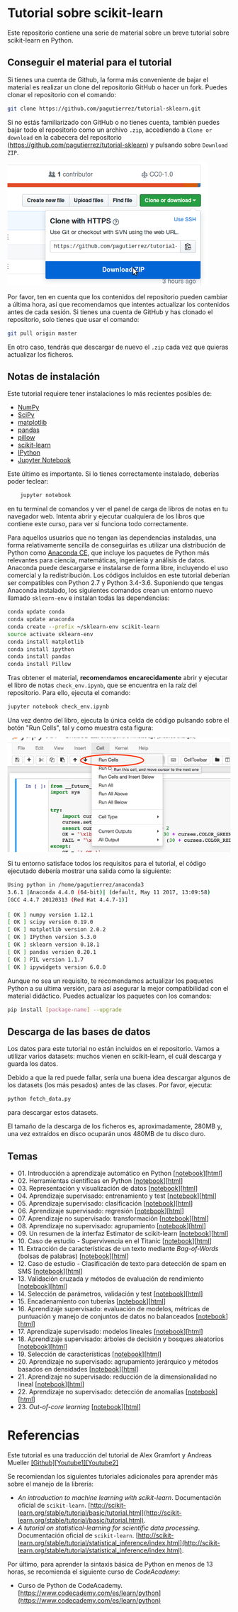 # Tutorial sobre scikit-learn


Este repositorio contiene una serie de material sobre un breve tutorial sobre scikit-learn en Python.


## Conseguir el material para el tutorial

Si tienes una cuenta de Github, la forma más conveniente de bajar el material es realizar un clone del repositorio GitHub o hacer un fork. Puedes clonar el repositorio con el comando:
```bash
git clone https://github.com/pagutierrez/tutorial-sklearn.git

```

Si no estás familiarizado con GitHub o no tienes cuenta, también puedes bajar todo el repositorio como un archivo `.zip`, accediendo a ``Clone or download`` en la cabecera del repositorio (https://github.com/pagutierrez/tutorial-sklearn) y pulsando sobre ``Download ZIP``.

![](images/download-repo.png)

Por favor, ten en cuenta que los contenidos del repositorio pueden cambiar a última hora, así que recomendamos que intentes actualizar los contenidos antes de cada sesión. Si tienes una cuenta de GitHub y has clonado el repositorio, solo tienes que usar el comando:
```bash
git pull origin master
```
En otro caso, tendrás que descargar de nuevo el `.zip` cada vez que quieras actualizar los ficheros.


## Notas de instalación

Este tutorial requiere tener instalaciones lo más recientes posibles de:

- [NumPy](http://www.numpy.org)
- [SciPy](http://www.scipy.org)
- [matplotlib](http://matplotlib.org)
- [pandas](http://pandas.pydata.org)
- [pillow](https://python-pillow.org)
- [scikit-learn](http://scikit-learn.org/stable/)
- [IPython](http://ipython.readthedocs.org/en/stable/)
- [Jupyter Notebook](http://jupyter.org)


Este último es importante. Si lo tienes correctamente instalado, deberías poder teclear:
```bash
    jupyter notebook
```
en tu terminal de comandos y ver el panel de carga de libros de notas en tu navegador web. Intenta abrir y ejecutar cualquiera de los libros que contiene este curso, para ver si funciona todo correctamente.

Para aquellos usuarios que no tengan las dependencias instaladas, una forma relativamente sencilla de conseguirlas es utilizar una distribución de Python como [Anaconda CE](http://store.continuum.io/ "Anaconda CE"), que incluye los paquetes de Python más relevantes para ciencia, matemáticas, ingeniería y análisis de datos. Anaconda puede descargarse e instalarse de forma libre, incluyendo el uso comercial y la redistribución. Los códigos incluidos en este tutorial deberían ser compatibles con Python 2.7 y Python 3.4-3.6. Suponiendo que tengas Anaconda instalado, los siguientes comandos crean un entorno nuevo llamado `sklearn-env` e instalan todas las dependencias:
```bash
conda update conda
conda update anaconda
conda create --prefix ~/sklearn-env scikit-learn
source activate sklearn-env
conda install matplotlib
conda install ipython
conda install pandas
conda install Pillow
```

Tras obtener el material, **recomendamos encarecidamente** abrir y ejecutar el libro de notas ``check_env.ipynb``, que se encuentra en la raíz del repositorio. Para ello, ejecuta el comando:
```bash
jupyter notebook check_env.ipynb
```
Una vez dentro del libro, ejecuta la única celda de código pulsando sobre el botón "Run Cells", tal y como muestra esta figura:

![](images/check_env-1.png)

Si tu entorno satisface todos los requisitos para el tutorial, el código ejecutado debería mostrar una salida como la siguiente:
```bash
Using python in /home/pagutierrez/anaconda3
3.6.1 |Anaconda 4.4.0 (64-bit)| (default, May 11 2017, 13:09:58) 
[GCC 4.4.7 20120313 (Red Hat 4.4.7-1)]

[ OK ] numpy version 1.12.1
[ OK ] scipy version 0.19.0
[ OK ] matplotlib version 2.0.2
[ OK ] IPython version 5.3.0
[ OK ] sklearn version 0.18.1
[ OK ] pandas version 0.20.1
[ OK ] PIL version 1.1.7
[ OK ] ipywidgets version 6.0.0
```
Aunque no sea un requisito, te recomendamos actualizar los paquetes Python a su ultima versión, para así asegurar la mejor compatibilidad con el material didáctico. Puedes actualizar los paquetes con los comandos:
```bash
pip install [package-name] --upgrade
```


## Descarga de las bases de datos

Los datos para este tutorial no están incluidos en el repositorio. Vamos a utilizar varios datasets: muchos vienen en scikit-learn, el cuál descarga y guarda los datos.

Debido a que la red puede fallar, sería una buena idea descargar algunos de los datasets (los más pesados) antes de las clases. Por favor, ejecuta:
```bash
python fetch_data.py
```
para descargar estos datasets.

El tamaño de la descarga de los ficheros es, aproximadamente, 280MB y, una vez extraídos en disco ocuparán unos 480MB de tu disco duro.


## Temas


- 01\. Introducción a aprendizaje automático en Python [[notebook](notebooks-spanish/01-introduccion_aprendizaje_automatico.ipynb)][[html](https://rawgit.com/pagutierrez/tutorial-sklearn/master/notebooks-spanish/01-introduccion_aprendizaje_automatico.html)]
- 02\. Herramientas científicas en Python [[notebook](notebooks-spanish/02-herramientas_cientificas_python.ipynb)][[html](https://rawgit.com/pagutierrez/tutorial-sklearn/master/notebooks-spanish/02-herramientas_cientificas_python.html)]
- 03\. Representación y visualización de datos [[notebook](notebooks-spanish/03-representacion_datos_aa.ipynb)][[html](https://rawgit.com/pagutierrez/tutorial-sklearn/master/notebooks-spanish/03-representacion_datos_aa.html)]
- 04\. Aprendizaje supervisado: entrenamiento y test [[notebook](notebooks-spanish/04-entrenando_y_generalizando.ipynb)][[html](https://rawgit.com/pagutierrez/tutorial-sklearn/master/notebooks-spanish/04-entrenando_y_generalizando.html)]
- 05\. Aprendizaje supervisado: clasificación [[notebook](notebooks-spanish/05-aprendizaje_supervisado_clasificacion.ipynb)][[html](https://rawgit.com/pagutierrez/tutorial-sklearn/master/notebooks-spanish/05-aprendizaje_supervisado_clasificacion.html)]
- 06\. Aprendizaje supervisado: regresión [[notebook](notebooks-spanish/06-aprendizaje_supervisado_regresion.ipynb)][[html](https://rawgit.com/pagutierrez/tutorial-sklearn/master/notebooks-spanish/06-aprendizaje_supervisado_regresion.html)]
- 07\. Aprendizaje no supervisado: transformación [[notebook](notebooks-spanish/07-aprendizaje_no_supervisado_transformaciones.ipynb)][[html](https://rawgit.com/pagutierrez/tutorial-sklearn/master/notebooks-spanish/07-aprendizaje_no_supervisado_transformaciones.html)]
- 08\. Aprendizaje no supervisado: agrupamiento [[notebook](notebooks-spanish/08-aprendizaje_no_supervisado_agrupamiento.ipynb)][[html](https://rawgit.com/pagutierrez/tutorial-sklearn/master/notebooks-spanish/08-aprendizaje_no_supervisado_agrupamiento.html)]
- 09\. Un resumen de la interfaz Estimator de scikit-learn [[notebook](notebooks-spanish/09-revision_API_scikitlearn.ipynb)][[html](https://rawgit.com/pagutierrez/tutorial-sklearn/master/notebooks-spanish/09-revision_API_scikitlearn.html)]
- 10\. Caso de estudio - Supervivencia en el Titanic [[notebook](notebooks-spanish/10-caso_estudio_titanic.ipynb)][[html](https://rawgit.com/pagutierrez/tutorial-sklearn/master/notebooks-spanish/10-caso_estudio_titanic.html)]
- 11\. Extracción de características de un texto mediante *Bag-of-Words* (bolsas de palabras) [[notebook](notebooks-spanish/11-extraccion_caracteristicas_texto.ipynb)][[html](https://rawgit.com/pagutierrez/tutorial-sklearn/master/notebooks-spanish/11-extraccion_caracteristicas_texto.html)]
- 12\. Caso de estudio - Clasificación de texto para detección de spam en SMS [[notebook](notebooks-spanish/12-caso_estudio_deteccion_spam_SMS.ipynb)][[html](https://rawgit.com/pagutierrez/tutorial-sklearn/master/notebooks-spanish/12-caso_estudio_deteccion_spam_SMS.html)]
- 13\. Validación cruzada y métodos de evaluación de rendimiento [[notebook](notebooks-spanish/13-validacion_cruzada.ipynb)][[html](https://rawgit.com/pagutierrez/tutorial-sklearn/master/notebooks-spanish/13-validacion_cruzada.html)]
- 14\. Selección de parámetros, validación y test [[notebook](notebooks-spanish/14-complejidad_modelos_busqueda_grid.ipynb)][[html](https://rawgit.com/pagutierrez/tutorial-sklearn/master/notebooks-spanish/14-complejidad_modelos_busqueda_grid.html)]
- 15\. Encadenamiento con tuberías [[notebook](notebooks-spanish/15-encadenando_con_tuberias.ipynb)][[html](https://rawgit.com/pagutierrez/tutorial-sklearn/master/notebooks-spanish/15-encadenando_con_tuberias.html)]
- 16\. Aprendizaje supervisado: evaluación de modelos, métricas de puntuación y manejo de conjuntos de datos no balanceados [[notebook](notebooks-spanish/16-metricas_rendimiento_evaluacion_modelos.ipynb)][[html](https://rawgit.com/pagutierrez/tutorial-sklearn/master/notebooks-spanish/16-metricas_rendimiento_evaluacion_modelos.html)]
- 17\. Aprendizaje supervisado: modelos lineales [[notebook](notebooks-spanish/17-modelos_lineales.ipynb)][[html](https://rawgit.com/pagutierrez/tutorial-sklearn/master/notebooks-spanish/17-modelos_lineales.html)]
- 18\. Aprendizaje supervisado: árboles de decisión y bosques aleatorios [[notebook](notebooks-spanish/18-arboles_y_bosques.ipynb)][[html](https://rawgit.com/pagutierrez/tutorial-sklearn/master/notebooks-spanish/18-arboles_y_bosques.html)]
- 19\. Selección de características [[notebook](notebooks-spanish/19-seleccion_caracteristicas.ipynb)][[html](https://rawgit.com/pagutierrez/tutorial-sklearn/master/notebooks-spanish/19-seleccion_caracteristicas.html)]
- 20\. Aprendizaje no supervisado: agrupamiento jerárquico y métodos basados en densidades [[notebook](notebooks-spanish/20-clustering_jerarquico_y_basado_densidades.ipynb)][[html](notebooks-spanish/20-clustering_jerarquico_y_basado_densidades.html)]
- 21\. Aprendizaje no supervisado: reducción de la dimensionalidad no lineal [[notebook](notebooks-spanish/21-reduccion_dimensionalidad_no_lineal.ipynb)][[html](https://rawgit.com/pagutierrez/tutorial-sklearn/master/notebooks-spanish/21-reduccion_dimensionalidad_no_lineal.html)]
- 22\. Aprendizaje no supervisado: detección de anomalías [[notebook](notebooks-spanish/22-deteccion_anomalias.ipynb)][[html](https://rawgit.com/pagutierrez/tutorial-sklearn/master/notebooks-spanish/22-deteccion_anomalias.html)]
- 23\. *Out-of-core learning* [[notebook](notebooks-spanish/23-aprendizaje_out_of_core.ipynb)][[html](https://rawgit.com/pagutierrez/tutorial-sklearn/master/notebooks-spanish/23-aprendizaje_out_of_core.html)]

# Referencias
Este tutorial es una traducción del tutorial de Alex Gramfort y Andreas Mueller [[Github]](https://github.com/amueller/scipy-2017-sklearn)[[Youtube1]](https://www.youtube.com/watch?v=2kT6QOVSgSg)[[Youtube2]](https://www.youtube.com/watch?v=WLYzSas511I)

Se recomiendan los siguientes tutoriales adicionales para aprender más sobre el manejo de la librería:
- *An introduction to machine learning with scikit-learn*. Documentación oficial de `scikit-learn`. [http://scikit-learn.org/stable/tutorial/basic/tutorial.html](http://scikit-learn.org/stable/tutorial/basic/tutorial.html).
- *A tutorial on statistical-learning for scientific data processing*. Documentación oficial de `scikit-learn`. [http://scikit-learn.org/stable/tutorial/statistical_inference/index.html](http://scikit-learn.org/stable/tutorial/statistical_inference/index.html).

Por último, para aprender la sintaxis básica de Python en menos de 13 horas, se recomienda el siguiente curso de *CodeAcademy*:
- Curso de Python de CodeAcademy. [https://www.codecademy.com/es/learn/python](https://www.codecademy.com/es/learn/python)
